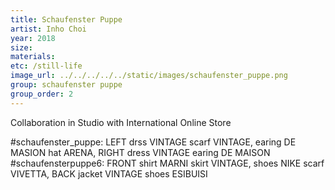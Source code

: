 ```yaml
---
title: Schaufenster Puppe
artist: Inho Choi
year: 2018
size:
materials:
etc: /still-life
image_url: ../../../../../static/images/schaufenster_puppe.png
group: schaufenster puppe
group_order: 2
---
```


Collaboration in Studio with International Online Store

#schaufenster_puppe: LEFT drss VINTAGE scarf VINTAGE, earing DE MASION hat ARENA, RIGHT dress VINTAGE earing DE MAISON
#schaufensterpuppe6: FRONT shirt MARNI skirt VINTAGE, shoes NIKE scarf VIVETTA, BACK jacket VINTAGE shoes ESIBUISI
